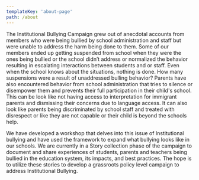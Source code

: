 ```yaml
---
templateKey: 'about-page'
path: /about
---
```

The Institutional Bullying Campaign grew out of anecdotal accounts from members who were being bullied by school administration and staff but were unable to address the harm being done to them. Some of our members ended up getting suspended from school when they were the ones being bullied or the school didn’t address or normalized the behavior resulting in escalating interactions between students and or staff. Even when the school knows about the situations, nothing is done. How many suspensions were a result of unaddressed bulling behavior? Parents have also encountered behavior from school administration that tries to silence or disempower them and prevents their full participation in their child's school. This can be look like not having access to interpretation for immigrant parents and dismissing their concerns due to language access. It can also look like parents being discriminated by school staff and treated with disrespect or like they are not capable or their child is beyond the schools help.

We have developed a workshop that delves into this issue of Institutional bullying and have used the framework to expand what bullying looks like in our schools. We are currently in a Story collection phase of the campaign to document and share experiences of students, parents and teachers being bullied in the education system, its impacts, and best practices.  The hope is to utilize these stories to develop a grassroots policy level campaign to address Institutional Bullying.
